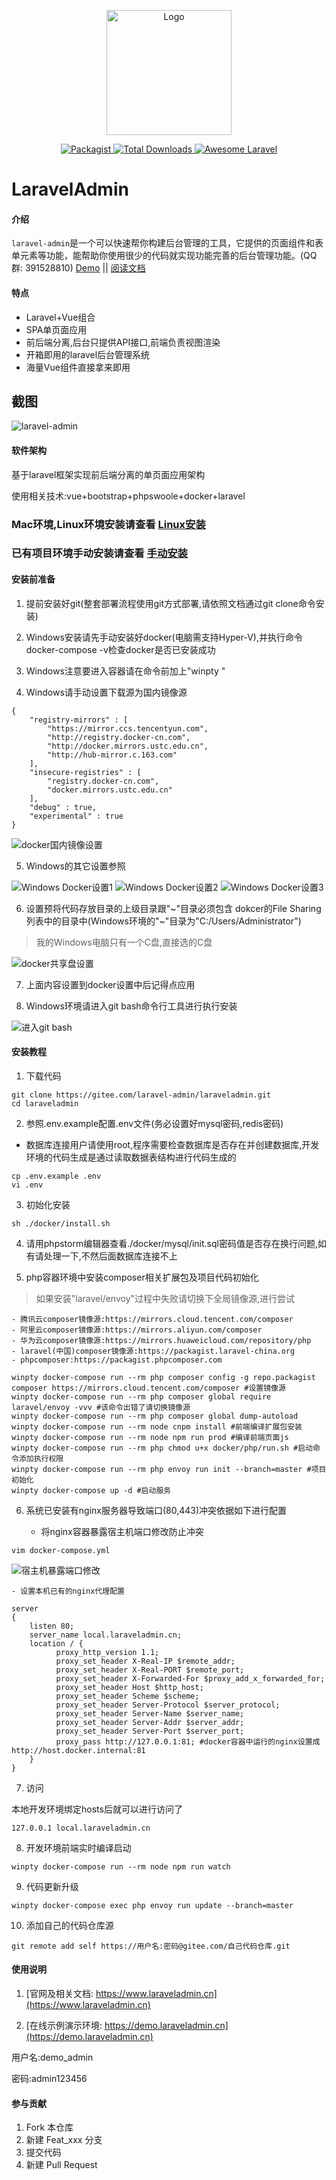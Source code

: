 <p align="center">
    <img src="https://www.laraveladmin.cn/dist/img/logo1.png" data-origin="httpw://www.laraveladmin.cn/dist/img/logo1.png" alt="Logo" style="width: 200px" />
</p>

<p align="center">
    <a href="https://gitee.com/laravel-admin/laraveladmin" target="_blank" rel="noopener">
        <img src="https://img.shields.io/packagist/l/encore/laravel-admin.svg?maxAge=2592000" data-origin="https://img.shields.io/packagist/l/encore/laravel-admin.svg?maxAge=2592000" alt="Packagist">
    </a>  
    <a href="https://gitee.com/laravel-admin/laraveladmin" target="_blank" rel="noopener">
        <img src="https://img.shields.io/packagist/dt/zsping1989/laravel-admin.svg?style=flat-square" data-origin="https://img.shields.io/packagist/dt/zsping1989/laravel-admin.svg?style=flat-square" alt="Total Downloads">
    </a>
    <a href="https://gitee.com/laravel-admin/laraveladmin" target="_blank" rel="noopener">
        <img src="https://img.shields.io/badge/Awesome-laraveladmin-green" data-origin="https://img.shields.io/badge/Awesome-laraveladmin-green" alt="Awesome Laravel">
    </a>
</p>

# LaravelAdmin

#### 介绍
`laravel-admin`是一个可以快速帮你构建后台管理的工具，它提供的页面组件和表单元素等功能，能帮助你使用很少的代码就实现功能完善的后台管理功能。\(QQ群: 391528810\)
[Demo](http://demo.laraveladmin.cn) \|\| [阅读文档](http://www.laraveladmin.cn/home/index)

#### 特点

- Laravel+Vue组合
- SPA单页面应用
- 前后端分离,后台只提供API接口,前端负责视图渲染
- 开箱即用的laravel后台管理系统
- 海量Vue组件直接拿来即用

## 截图

![laravel-admin](https://www.laraveladmin.cn/storage/uploads/images/2020/12/05/kg3F2blsJISs6GbyFdmItHU7VKGLPx4zUIrPS0H6.jpeg)

#### 软件架构

基于laravel框架实现前后端分离的单页面应用架构

使用相关技术:vue+bootstrap+phpswoole+docker+laravel

### Mac环境,Linux环境安装请查看 [Linux安装](README.md)
### 已有项目环境手动安装请查看 [手动安装](README_self.md)

#### 安装前准备

1. 提前安装好git(整套部署流程使用git方式部署,请依照文档通过git clone命令安装)

2. Windows安装请先手动安装好docker(电脑需支持Hyper-V),并执行命令docker-compose -v检查docker是否已安装成功

3. Windows注意要进入容器请在命令前加上"winpty "

4. Windows请手动设置下载源为国内镜像源

```json5
{
    "registry-mirrors" : [
        "https://mirror.ccs.tencentyun.com",
        "http://registry.docker-cn.com",
        "http://docker.mirrors.ustc.edu.cn",
        "http://hub-mirror.c.163.com"
    ],
    "insecure-registries" : [
        "registry.docker-cn.com",
        "docker.mirrors.ustc.edu.cn"
    ],
    "debug" : true,
    "experimental" : true
}

```

![docker国内镜像设置](https://www.laraveladmin.cn/storage/uploads/images/2020/12/08/7x7wz5WhsQw9drW7yXFmN7DLjZGWvzubcO4PKzFi.png)

5. Windows的其它设置参照

![Windows Docker设置1](https://www.laraveladmin.cn/storage/uploads/images/2020/12/09/P4zc6g4g8pG7DkZjfuC0w6tGDq6eKfJ9mMrumxIR.png)
![Windows Docker设置2](https://www.laraveladmin.cn/storage/uploads/images/2020/12/09/ZOZaJgLBtWQPmSgHClTixeKinFcFP4Da0CTsA2ia.png)
![Windows Docker设置3](https://www.laraveladmin.cn/storage/uploads/images/2020/12/09/SHCVxkHIf6eaLft4yaT1ztTyMXQ6Z8S4xFkx4g3R.png)

6. 设置预将代码存放目录的上级目录跟"\~"目录必须包含 dokcer的File Sharing列表中的目录中(Windows环境的"\~"目录为"C:/Users/Administrator")

> 我的Windows电脑只有一个C盘,直接选的C盘

![docker共享盘设置](https://www.laraveladmin.cn/storage/uploads/images/2020/12/08/kqeBi3cAq0D6NQD0H1mcLNdY3e6IqPUbUEJZwAZf.png)

7. 上面内容设置到docker设置中后记得点应用

8. Windows环境请进入git bash命令行工具进行执行安装
   
![进入git bash](https://www.laraveladmin.cn/storage/uploads/images/2020/12/09/DCVTN13VC08tcVTBGtpYB0xzCrhMf1Gq9DNKfEPl.png)

#### 安装教程

1. 下载代码

```shell
git clone https://gitee.com/laravel-admin/laraveladmin.git
cd laraveladmin
```

2. 参照.env.example配置.env文件(务必设置好mysql密码,redis密码)

- 数据库连接用户请使用root,程序需要检查数据库是否存在并创建数据库,开发环境的代码生成是通过读取数据表结构进行代码生成的

```shell
cp .env.example .env
vi .env
```

3. 初始化安装

```shell
sh ./docker/install.sh
```

4. 请用phpstorm编辑器查看./docker/mysql/init.sql密码值是否存在换行问题,如有请处理一下,不然后面数据库连接不上

5. php容器环境中安装composer相关扩展包及项目代码初始化

> 如果安装"laravel/envoy"过程中失败请切换下全局镜像源,进行尝试

    - 腾讯云composer镜像源:https://mirrors.cloud.tencent.com/composer
    - 阿里云composer镜像源:https://mirrors.aliyun.com/composer
    - 华为云composer镜像源:https://mirrors.huaweicloud.com/repository/php
    - laravel(中国)composer镜像源:https://packagist.laravel-china.org
    - phpcomposer:https://packagist.phpcomposer.com

```shell
winpty docker-compose run --rm php composer config -g repo.packagist composer https://mirrors.cloud.tencent.com/composer #设置镜像源
winpty docker-compose run --rm php composer global require laravel/envoy -vvv #该命令出错了请切换镜像源
winpty docker-compose run --rm php composer global dump-autoload
winpty docker-compose run --rm node cnpm install #前端编译扩展包安装
winpty docker-compose run --rm node npm run prod #编译前端页面js
winpty docker-compose run --rm php chmod u+x docker/php/run.sh #启动命令添加执行权限
winpty docker-compose run --rm php envoy run init --branch=master #项目初始化
winpty docker-compose up -d #启动服务
```
6. 系统已安装有nginx服务器导致端口(80,443)冲突依据如下进行配置
    
    - 将nginx容器暴露宿主机端口修改防止冲突
    
```shell
vim docker-compose.yml
```
![宿主机暴露端口修改](https://www.laraveladmin.cn/storage/uploads/images/2020/12/28/jYgF3xITF8KGmqgDHTNtqOP6fZeAySo11Bih2mkY.jpeg)
    
    - 设置本机已有的nginx代理配置
    
```
server
{
    listen 80;
    server_name local.laraveladmin.cn;
    location / {
          proxy_http_version 1.1;
          proxy_set_header X-Real-IP $remote_addr;
          proxy_set_header X-Real-PORT $remote_port;
          proxy_set_header X-Forwarded-For $proxy_add_x_forwarded_for;
          proxy_set_header Host $http_host;
          proxy_set_header Scheme $scheme;
          proxy_set_header Server-Protocol $server_protocol;
          proxy_set_header Server-Name $server_name;
          proxy_set_header Server-Addr $server_addr;
          proxy_set_header Server-Port $server_port;
          proxy_pass http://127.0.0.1:81; #docker容器中运行的nginx设置成http://host.docker.internal:81
    }
}
```

7. 访问

本地开发环境绑定hosts后就可以进行访问了

```
127.0.0.1 local.laraveladmin.cn
```

8. 开发环境前端实时编译启动

```shell
winpty docker-compose run --rm node npm run watch
```

9. 代码更新升级

```shell
winpty docker-compose exec php envoy run update --branch=master
```

10. 添加自己的代码仓库源

```shell
git remote add self https://用户名:密码@gitee.com/自己代码仓库.git
```


#### 使用说明

1. [官网及相关文档: https://www.laraveladmin.cn](https://www.laraveladmin.cn)

2. [在线示例演示环境: https://demo.laraveladmin.cn](https://demo.laraveladmin.cn)

用户名:demo_admin
    
密码:admin123456

#### 参与贡献

1. Fork 本仓库
2. 新建 Feat_xxx 分支
3. 提交代码
4. 新建 Pull Request

